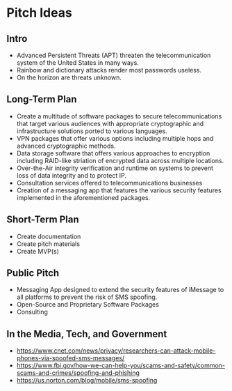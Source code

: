 # Pitch Ideas
## Intro
- Advanced Persistent Threats (APT) threaten the telecommunication system of the United States in many ways.
- Rainbow and dictionary attacks render most passwords useless.
- On the horizon are threats unknown.

## Long-Term Plan
- Create a multitude of software packages to secure telecommunications that target various audiences with appropriate cryptographic and infrastructure solutions ported to various languages.
- VPN packages that offer various options including multiple hops and advanced cryptographic methods.
- Data storage software that offers various approaches to encryption including RAID-like striation of encrypted data across multiple locations.
- Over-the-Air integrity verification and runtime on systems to prevent loss of data integrity and to protect IP.
- Consultation services offered to telecommunications businesses
- Creation of a messaging app that features the various security features implemented in the aforementioned packages.

## Short-Term Plan
- Create documentation
- Create pitch materials
- Create MVP(s)

## Public Pitch
- Messaging App designed to extend the security features of iMessage to all platforms to prevent the risk of SMS spoofing.
- Open-Source and Proprietary Software Packages
- Consulting

## In the Media, Tech, and Government
- https://www.cnet.com/news/privacy/researchers-can-attack-mobile-phones-via-spoofed-sms-messages/
- https://www.fbi.gov/how-we-can-help-you/scams-and-safety/common-scams-and-crimes/spoofing-and-phishing
- https://us.norton.com/blog/mobile/sms-spoofing

